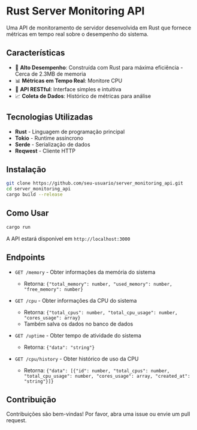 # Rust Server Monitoring API

Uma API de monitoramento de servidor desenvolvida em Rust que fornece métricas em tempo real sobre o desempenho do sistema.

## Características

- 🚀 **Alto Desempenho**: Construída com Rust para máxima eficiência - Cerca de 2.3MB de memoria
- 📊 **Métricas em Tempo Real**: Monitore CPU
- 🔌 **API RESTful**: Interface simples e intuitiva
- 📈 **Coleta de Dados**: Histórico de métricas para análise

## Tecnologias Utilizadas

- **Rust** - Linguagem de programação principal
- **Tokio** - Runtime assíncrono
- **Serde** - Serialização de dados
- **Reqwest** - Cliente HTTP

## Instalação

```bash
git clone https://github.com/seu-usuario/server_monitoring_api.git
cd server_monitoring_api
cargo build --release
```

## Como Usar

```bash
cargo run
```

A API estará disponível em `http://localhost:3000`

## Endpoints

- `GET /memory` - Obter informações da memória do sistema

  - Retorna: `{"total_memory": number, "used_memory": number, "free_memory": number}`

- `GET /cpu` - Obter informações da CPU do sistema

  - Retorna: `{"total_cpus": number, "total_cpu_usage": number, "cores_usage": array}`
  - Também salva os dados no banco de dados

- `GET /uptime` - Obter tempo de atividade do sistema

  - Retorna: `{"data": "string"}`

- `GET /cpu/history` - Obter histórico de uso da CPU
  - Retorna: `{"data": [{"id": number, "total_cpus": number, "total_cpu_usage": number, "cores_usage": array, "created_at": "string"}]}`

## Contribuição

Contribuições são bem-vindas! Por favor, abra uma issue ou envie um pull request.

